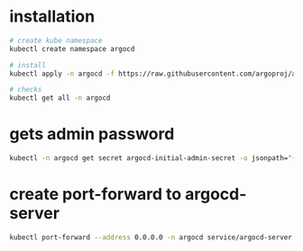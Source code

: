 # installation

```bash
# create kube namespace
kubectl create namespace argocd

# install
kubectl apply -n argocd -f https://raw.githubusercontent.com/argoproj/argo-cd/stable/manifests/install.yaml

# checks
kubectl get all -n argocd

```

# gets admin password

```bash
kubectl -n argocd get secret argocd-initial-admin-secret -o jsonpath="{.data.password}" | base64 -d; echo

```

# create port-forward to argocd-server

```bash
kubectl port-forward --address 0.0.0.0 -n argocd service/argocd-server ${port}:80

```



